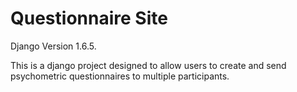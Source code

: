 Questionnaire Site
==================

Django Version 1.6.5.


This is a django project designed to allow users to create 
and send psychometric questionnaires to multiple participants.